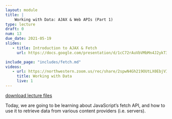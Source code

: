 ```yaml
---
layout: module
title: |
    Working with Data: AJAX & Web APIs (Part 1)
type: lecture
draft: 0
num: 13
due_date: 2021-05-19
slides:
   - title: Introduction to AJAX & Fetch
     url: https://docs.google.com/presentation/d/1cC72rAuVbVMbMn4J2ykT3Ayt7HPXS1pjpmGmZq0OjqM/edit?usp=sharing

include_page: "includes/fetch.md"
videos:
   - url: https://northwestern.zoom.us/rec/share/2spwN4Gh219OUtLX0EbjVIcAE9z1X6a81CBK-ftemBlusKTAU9W0_4WBd1vxRC0p?startTime=1589835559000
     title: Working with Data
     live: 1
---
```


<a class="nu-button" href="/spring2021/course-files/lectures/lecture13.zip">
    download lecture files 
    <i class="fas fa-download"></i>
</a>

Today, we are going to be learning about JavaScript’s fetch API, and how to use it to retrieve data from various content providers (i.e. servers). 
